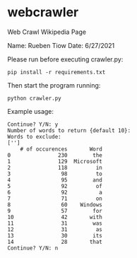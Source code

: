 # webcrawler
Web Crawl Wikipedia Page

Name: Rueben Tiow
Date: 6/27/2021

Please run before executing crawler.py:
	
	pip install -r requirements.txt

Then start the program running:
	
	python crawler.py

Example usage:
```
Continue? Y/N: y
Number of words to return {default 10}: 
Words to exclude: 
['']
    # of occurences       Word
0               230        the
1               129  Microsoft
2               118         in
3                98         to
4                95        and
5                92         of
6                92          a
7                71         on
8                60    Windows
9                57        for
10               42       with
11               31        was
12               31         as
13               30        its
14               28       that
Continue? Y/N: n
```
